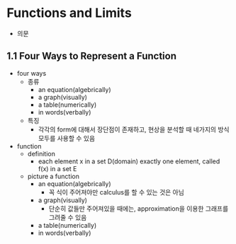 # Functions and Limits

- 의문

## 1.1 Four Ways to Represent a Function

- four ways
  - 종류
    - an equation(algebrically)
    - a graph(visually)
    - a table(numerically)
    - in words(verbally)
  - 특징
    - 각각의 form에 대해서 장단점이 존재하고, 현상을 분석할 때 네가지의 방식 모두를 사용할 수 있음
- function
  - definition
    - each element x in a set D(domain) exactly one element, called f(x) in a set E
  - picture a function
    - an equation(algebrically)
      - 꼭 식이 주어져야만 calculus를 할 수 있는 것은 아님
    - a graph(visually)
      - 단순히 값들만 주어져있을 때에는, approximation을 이용한 그래프를 그려줄 수 있음
    - a table(numerically)
    - in words(verbally)
